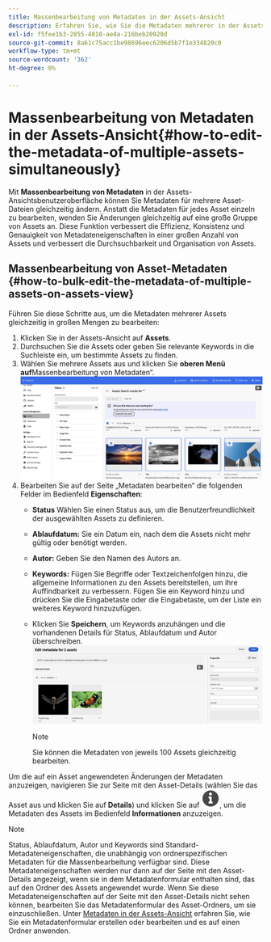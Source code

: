 ```yaml
---
title: Massenbearbeitung von Metadaten in der Assets-Ansicht
description: Erfahren Sie, wie Sie die Metadaten mehrerer in der Assets-Ansicht verfügbarer Assets gleichzeitig bearbeiten können.
exl-id: f5fee1b3-2855-4010-ae4a-216beb20920d
source-git-commit: 8a61c75acc1be98696eec6206d5b7f1e334820c0
workflow-type: tm+mt
source-wordcount: '362'
ht-degree: 0%

---
```


# Massenbearbeitung von Metadaten in der Assets-Ansicht{#how-to-edit-the-metadata-of-multiple-assets-simultaneously}

Mit **Massenbearbeitung von Metadaten** in der Assets-Ansichtsbenutzeroberfläche können Sie Metadaten für mehrere Asset-Dateien gleichzeitig ändern. Anstatt die Metadaten für jedes Asset einzeln zu bearbeiten, wenden Sie Änderungen gleichzeitig auf eine große Gruppe von Assets an. Diese Funktion verbessert die Effizienz, Konsistenz und Genauigkeit von Metadateneigenschaften in einer großen Anzahl von Assets und verbessert die Durchsuchbarkeit und Organisation von Assets.

## Massenbearbeitung von Asset-Metadaten {#how-to-bulk-edit-the-metadata-of-multiple-assets-on-assets-view}

Führen Sie diese Schritte aus, um die Metadaten mehrerer Assets gleichzeitig in großen Mengen zu bearbeiten:

1. Klicken Sie in der Assets-Ansicht auf **Assets**.
1. Durchsuchen Sie die Assets oder geben Sie relevante Keywords in die Suchleiste ein, um bestimmte Assets zu finden.
1. Wählen Sie mehrere Assets aus und klicken Sie **oberen Menü auf**Massenbearbeitung von Metadaten“.
   ![bulk-metadata-edit](/help/assets/assets/bulk-metadata-edit.png)
1. Bearbeiten Sie auf der Seite „Metadaten bearbeiten“ die folgenden Felder im Bedienfeld **Eigenschaften**:
   * **Status** Wählen Sie einen Status aus, um die Benutzerfreundlichkeit der ausgewählten Assets zu definieren.
   * **Ablaufdatum:** Sie ein Datum ein, nach dem die Assets nicht mehr gültig oder benötigt werden.
   * **Autor:** Geben Sie den Namen des Autors an.
   * **Keywords:** Fügen Sie Begriffe oder Textzeichenfolgen hinzu, die allgemeine Informationen zu den Assets bereitstellen, um ihre Auffindbarkeit zu verbessern. Fügen Sie ein Keyword hinzu und drücken Sie die Eingabetaste oder die Eingabetaste, um der Liste ein weiteres Keyword hinzuzufügen.
     <!-- * **Tags:** Click ![tags icon](/help/assets/assets/tags-icon.svg) to select tags from the available options. Tags provide more specific information about the assets and enhances their discoverability. Tags already applied to the selected assets are only displayed in the **Properties** panel. If you cannot find the relevant tags, create the tags and assign them to the selected assets. See [Manage tags in Assets view](/help/assets/tagging-management-assets-view.md) for details.-->
   * Klicken Sie **Speichern**, um Keywords anzuhängen und die vorhandenen Details für Status, Ablaufdatum und Autor <!-- Tags while--> überschreiben.
     ![save-bulk-metadata-edit-properties](/help/assets/assets/save-bulk-metadata-edit-properties1.png)

     >[!NOTE]
     >
     >Sie können die Metadaten von jeweils 100 Assets gleichzeitig bearbeiten.

Um die auf ein Asset angewendeten Änderungen der Metadaten anzuzeigen, navigieren Sie zur Seite mit den Asset-Details (wählen Sie das Asset aus und klicken Sie auf **Details**) und klicken Sie auf ![](/help/assets/assets/info-icon-solid-black.svg), um die Metadaten des Assets im Bedienfeld **Informationen** anzuzeigen.

>[!NOTE]
>
>Status, Ablaufdatum, Autor und Keywords <!-- and Tags--> sind Standard-Metadateneigenschaften, die unabhängig von ordnerspezifischen Metadaten für die Massenbearbeitung verfügbar sind. Diese Metadateneigenschaften werden nur dann auf der Seite mit den Asset-Details angezeigt, wenn sie in dem Metadatenformular enthalten sind, das auf den Ordner des Assets angewendet wurde.  Wenn Sie diese Metadateneigenschaften auf der Seite mit den Asset-Details nicht sehen können, bearbeiten Sie das Metadatenformular des Asset-Ordners, um sie einzuschließen. Unter [Metadaten in der Assets-Ansicht](/help/assets/metadata-assets-view.md) erfahren Sie, wie Sie ein Metadatenformular erstellen oder bearbeiten und es auf einen Ordner anwenden.
